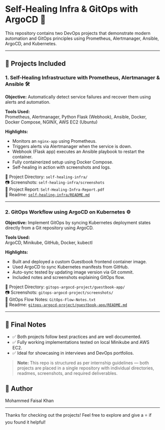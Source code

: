 # Self-Healing Infra & GitOps with ArgoCD 🚀

This repository contains two DevOps projects that demonstrate modern automation and GitOps principles using Prometheus, Alertmanager, Ansible, ArgoCD, and Kubernetes.

---

## 📁 Projects Included

### 1. **Self-Healing Infrastructure with Prometheus, Alertmanager & Ansible** 🛠️

**Objective:** Automatically detect service failures and recover them using alerts and automation.

**Tools Used:**  
Prometheus, Alertmanager, Python Flask (Webhook), Ansible, Docker, Docker Compose, NGINX, AWS EC2 (Ubuntu)

**Highlights:**  
- Monitors an `nginx-app` using Prometheus.
- Triggers alerts via Alertmanager when the service is down.
- Webhook (Flask app) executes an Ansible playbook to restart the container.
- Fully containerized setup using Docker Compose.
- Self-healing in action with screenshots and logs.

📁 Project Directory: `self-healing-infra/`  
📷 Screenshots: `self-healing-infra/screenshots`  
📄 Project Report: `Self-Healing-Infra-Report.pdf`  
📜 Readme: [`self-healing-infra/README.md`](./self-healing-infra/README.md)

---

### 2. **GitOps Workflow using ArgoCD on Kubernetes** ⚙️

**Objective:** Implement GitOps by syncing Kubernetes deployment states directly from a Git repository using ArgoCD.

**Tools Used:**  
ArgoCD, Minikube, GitHub, Docker, kubectl

**Highlights:**  
- Built and deployed a custom Guestbook frontend container image.
- Used ArgoCD to sync Kubernetes manifests from GitHub.
- Auto-sync tested by updating image version via Git commit.
- Included notes and screenshots explaining GitOps flow.

📁 Project Directory: `gitops-argocd-project/guestbook-app/`  
📷 Screenshots: `gitops-argocd-project/screenshots/`  
📝 GitOps Flow Notes: `GitOps-Flow-Notes.txt`  
📜 Readme: [`gitops-argocd-project/guestbook-app/README.md`](./gitops-argocd-project/guestbook-app/README.md)

---

## 📌 Final Notes

- ✅ Both projects follow best practices and are well documented.
- ✅ Fully working implementations tested on local Minikube and AWS EC2.
- ✅ Ideal for showcasing in interviews and DevOps portfolios.

> **Note:** This repo is structured as per internship guidelines — both projects are placed in a single repository with individual directories, readmes, screenshots, and required deliverables.

## 🧠 Author
Mohammed Faisal Khan

---

Thanks for checking out the projects! Feel free to explore and give a ⭐ if you found it helpful!

